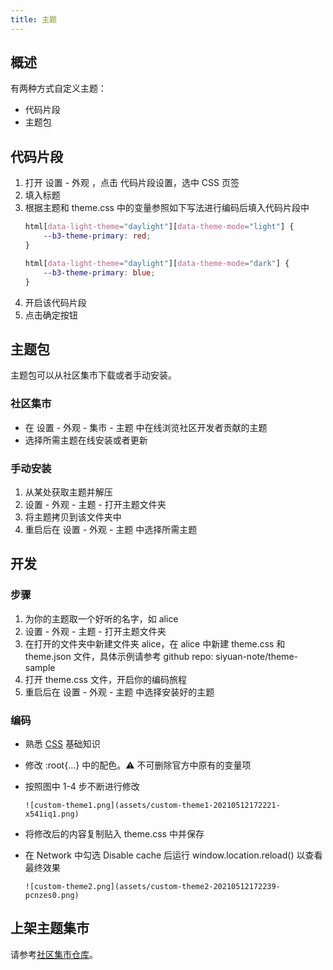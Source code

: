 ```yaml
---
title: 主题
---
```

## 概述

有两种方式自定义主题：

* 代码片段
* 主题包

## 代码片段

1. 打开  设置 - 外观 ，点击 代码片段设置，选中 CSS 页签
2. 填入标题
3. 根据主题和 theme.css 中的变量参照如下写法进行编码后填入代码片段中
   ```css
   html[data-light-theme="daylight"][data-theme-mode="light"] {
       --b3-theme-primary: red;
   }

   html[data-light-theme="daylight"][data-theme-mode="dark"] {
       --b3-theme-primary: blue;
   }
   ```
4. 开启该代码片段
5. 点击确定按钮

## 主题包

主题包可以从社区集市下载或者手动安装。

### 社区集市

* 在 设置 - 外观 - 集市 - 主题 中在线浏览社区开发者贡献的主题
* 选择所需主题在线安装或者更新

### 手动安装

1. 从某处获取主题并解压
2. 设置 - 外观 - 主题 - 打开主题文件夹
3. 将主题拷贝到该文件夹中
4. 重启后在 设置 - 外观 - 主题 中选择所需主题

## 开发

### 步骤

1. 为你的主题取一个好听的名字，如 alice
2. 设置 - 外观 - 主题 - 打开主题文件夹
3. 在打开的文件夹中新建文件夹 alice，在 alice 中新建 theme.css 和 theme.json 文件，具体示例请参考 github repo: siyuan-note/theme-sample
4. 打开 theme.css 文件，开启你的编码旅程
5. 重启后在 设置 - 外观 - 主题 中选择安装好的主题

### 编码

* 熟悉 [CSS](https://developer.mozilla.org/zh-CN/docs/Web/CSS) 基础知识
* 修改 :root{...} 中的配色。⚠️ 不可删除官方中原有的变量项
* 按照图中 1-4 步不断进行修改

  `![custom-theme1.png](assets/custom-theme1-20210512172221-x541iq1.png)`
* 将修改后的内容复制贴入 theme.css 中并保存
* 在 Network 中勾选 Disable cache 后运行 window.location.reload() 以查看最终效果

  `![custom-theme2.png](assets/custom-theme2-20210512172239-pcnzes0.png)`

## 上架主题集市

请参考[社区集市仓库](https://b3log.org/siyuan/community.html)。
